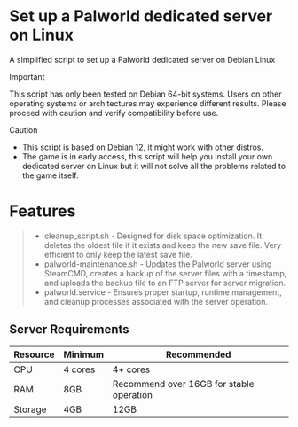 # Set up a Palworld dedicated server on Linux
A simplified script to set up a Palworld dedicated server on Debian Linux

> [!IMPORTANT]
> This script has only been tested on Debian 64-bit systems. Users on other operating systems or architectures may experience different results. Please proceed with caution and verify compatibility before use.

> [!CAUTION]
> - This script is based on Debian 12, it might work with other distros.
> - The game is in early access, this script will help you install your own dedicated server on Linux but it will not solve all the problems related to the game itself.

# Features

> - cleanup_script.sh - Designed for disk space optimization. It deletes the oldest file if it exists and keep the new save file. Very efficient to only keep the latest save file.
> - palworld-maintenance.sh -  Updates the Palworld server using SteamCMD, creates a backup of the server files with a timestamp, and uploads the backup file to an FTP server for server migration.
> - palworld.service - Ensures proper startup, runtime management, and cleanup processes associated with the server operation.

## Server Requirements

| Resource | Minimum | Recommended                              |
|----------|---------|------------------------------------------|
| CPU      | 4 cores | 4+ cores                                 |
| RAM      | 8GB     | Recommend over 16GB for stable operation |
| Storage  | 4GB     | 12GB                                     |


